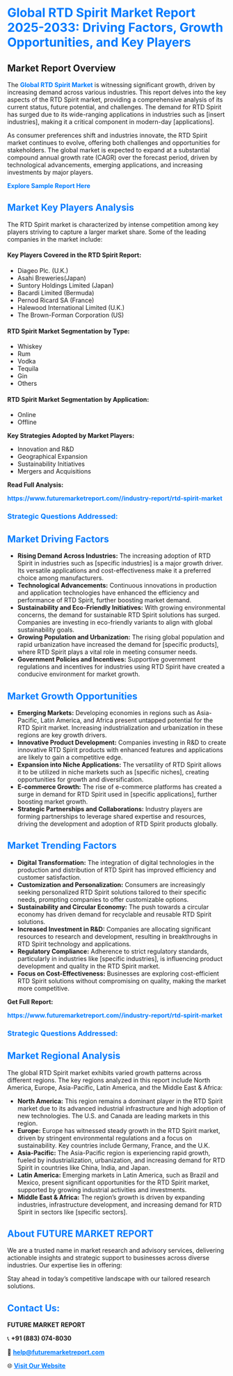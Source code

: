 <h1 style="color: #007BFF;">Global RTD Spirit Market Report 2025-2033: Driving Factors, Growth Opportunities, and Key Players</h1>

<section id="overview">
<h2>Market Report Overview</h2>
<p>The <a href="https://www.futuremarketreport.com//industry-report/rtd-spirit-market" style="color: #007BFF; text-decoration: none;"><strong>Global RTD Spirit Market</strong></a> is witnessing significant growth, driven by increasing demand across various industries. This report delves into the key aspects of the RTD Spirit market, providing a comprehensive analysis of its current status, future potential, and challenges. The demand for RTD Spirit has surged due to its wide-ranging applications in industries such as [insert industries], making it a critical component in modern-day [applications].</p>
<p>As consumer preferences shift and industries innovate, the RTD Spirit market continues to evolve, offering both challenges and opportunities for stakeholders. The global market is expected to expand at a substantial compound annual growth rate (CAGR) over the forecast period, driven by technological advancements, emerging applications, and increasing investments by major players.</p>
</section>

<section id="overview">
<p><a href="https://www.futuremarketreport.com//request-sample/reportId=63011" style="color: #007BFF; text-decoration: none;"><strong>Explore Sample Report Here</strong></a></p>
</section>

<section id="key-players">
<h2 style="color: #007BFF;">Market Key Players Analysis</h2>
<p>The RTD Spirit market is characterized by intense competition among key players striving to capture a larger market share. Some of the leading companies in the market include:</p>
<h4>Key Players Covered in the RTD Spirit Report:</h4>
<ul><li>Diageo Plc. (U.K.)</li><li>Asahi Breweries(Japan)</li><li>Suntory Holdings Limited (Japan)</li><li>Bacardi Limited (Bermuda)</li><li>Pernod Ricard SA (France)</li><li>Halewood International Limited (U.K.)</li><li>The Brown-Forman Corporation (US)</li></ul>
<h4>RTD Spirit Market Segmentation by Type:</h4>
<ul><li>Whiskey</li><li>Rum</li><li>Vodka</li><li>Tequila</li><li>Gin</li><li>Others</li></ul>

<h4>RTD Spirit Market Segmentation by Application:</h4>
<ul><li>Online</li><li>Offline</li></ul>
<p><strong>Key Strategies Adopted by Market Players:</strong></p>
<ul>
<li>Innovation and R&D</li>
<li>Geographical Expansion</li>
<li>Sustainability Initiatives</li>
<li>Mergers and Acquisitions</li>
</ul>
</section>

<section>
<p><strong>Read Full Analysis: </strong></p><a href="https://www.futuremarketreport.com//industry-report/rtd-spirit-market" style="color: #007BFF; text-decoration: none;"><strong>https://www.futuremarketreport.com//industry-report/rtd-spirit-market</strong></a>
<h3 style="color: #007BFF;">Strategic Questions Addressed:</h3>
</section>

<section id="driving-factors">
<h2 style="color: #007BFF;">Market Driving Factors</h2>
<ul>
<li><strong>Rising Demand Across Industries:</strong> The increasing adoption of RTD Spirit in industries such as [specific industries] is a major growth driver. Its versatile applications and cost-effectiveness make it a preferred choice among manufacturers.</li>
<li><strong>Technological Advancements:</strong> Continuous innovations in production and application technologies have enhanced the efficiency and performance of RTD Spirit, further boosting market demand.</li>
<li><strong>Sustainability and Eco-Friendly Initiatives:</strong> With growing environmental concerns, the demand for sustainable RTD Spirit solutions has surged. Companies are investing in eco-friendly variants to align with global sustainability goals.</li>
<li><strong>Growing Population and Urbanization:</strong> The rising global population and rapid urbanization have increased the demand for [specific products], where RTD Spirit plays a vital role in meeting consumer needs.</li>
<li><strong>Government Policies and Incentives:</strong> Supportive government regulations and incentives for industries using RTD Spirit have created a conducive environment for market growth.</li>
</ul>
</section>

<section id="growth-opportunities">
<h2 style="color: #007BFF;">Market Growth Opportunities</h2>
<ul>
<li><strong>Emerging Markets:</strong> Developing economies in regions such as Asia-Pacific, Latin America, and Africa present untapped potential for the RTD Spirit market. Increasing industrialization and urbanization in these regions are key growth drivers.</li>
<li><strong>Innovative Product Development:</strong> Companies investing in R&D to create innovative RTD Spirit products with enhanced features and applications are likely to gain a competitive edge.</li>
<li><strong>Expansion into Niche Applications:</strong> The versatility of RTD Spirit allows it to be utilized in niche markets such as [specific niches], creating opportunities for growth and diversification.</li>
<li><strong>E-commerce Growth:</strong> The rise of e-commerce platforms has created a surge in demand for RTD Spirit used in [specific applications], further boosting market growth.</li>
<li><strong>Strategic Partnerships and Collaborations:</strong> Industry players are forming partnerships to leverage shared expertise and resources, driving the development and adoption of RTD Spirit products globally.</li>
</ul>
</section>

<section id="trending-factors">
<h2 style="color: #007BFF;">Market Trending Factors</h2>
<ul>
<li><strong>Digital Transformation:</strong> The integration of digital technologies in the production and distribution of RTD Spirit has improved efficiency and customer satisfaction.</li>
<li><strong>Customization and Personalization:</strong> Consumers are increasingly seeking personalized RTD Spirit solutions tailored to their specific needs, prompting companies to offer customizable options.</li>
<li><strong>Sustainability and Circular Economy:</strong> The push towards a circular economy has driven demand for recyclable and reusable RTD Spirit solutions.</li>
<li><strong>Increased Investment in R&D:</strong> Companies are allocating significant resources to research and development, resulting in breakthroughs in RTD Spirit technology and applications.</li>
<li><strong>Regulatory Compliance:</strong> Adherence to strict regulatory standards, particularly in industries like [specific industries], is influencing product development and quality in the RTD Spirit market.</li>
<li><strong>Focus on Cost-Effectiveness:</strong> Businesses are exploring cost-efficient RTD Spirit solutions without compromising on quality, making the market more competitive.</li>
</ul>
</section>

<section>
<p><strong>Get Full Report: </strong></p><a href="https://www.futuremarketreport.com//industry-report/rtd-spirit-market" style="color: #007BFF; text-decoration: none;"><strong>https://www.futuremarketreport.com//industry-report/rtd-spirit-market</strong></a>
<h3 style="color: #007BFF;">Strategic Questions Addressed:</h3>
</section>


<section id="regional-analysis">
<h2 style="color: #007BFF;">Market Regional Analysis</h2>
<p>The global RTD Spirit market exhibits varied growth patterns across different regions. The key regions analyzed in this report include North America, Europe, Asia-Pacific, Latin America, and the Middle East & Africa:</p>
<ul>
<li><strong>North America:</strong> This region remains a dominant player in the RTD Spirit market due to its advanced industrial infrastructure and high adoption of new technologies. The U.S. and Canada are leading markets in this region.</li>
<li><strong>Europe:</strong> Europe has witnessed steady growth in the RTD Spirit market, driven by stringent environmental regulations and a focus on sustainability. Key countries include Germany, France, and the U.K.</li>
<li><strong>Asia-Pacific:</strong> The Asia-Pacific region is experiencing rapid growth, fueled by industrialization, urbanization, and increasing demand for RTD Spirit in countries like China, India, and Japan.</li>
<li><strong>Latin America:</strong> Emerging markets in Latin America, such as Brazil and Mexico, present significant opportunities for the RTD Spirit market, supported by growing industrial activities and investments.</li>
<li><strong>Middle East & Africa:</strong> The region’s growth is driven by expanding industries, infrastructure development, and increasing demand for RTD Spirit in sectors like [specific sectors].</li>
</ul>
</section>

<footer>
<h2 style="color: #007BFF;">About FUTURE MARKET REPORT</h2>
<p>We are a trusted name in market research and advisory services, delivering actionable insights and strategic support to businesses across diverse industries. Our expertise lies in offering:</p>

<p>Stay ahead in today’s competitive landscape with our tailored research solutions.</p>

<h2 style="color: #007BFF;">Contact Us:</h2>
<p><strong>FUTURE MARKET REPORT</strong></p>
<p>📞 <strong>+91 (883) 074-8030</strong></p>
<p>📧 <strong><a href="mailto:help@futuremarketreport.com" style="color: #007BFF;">help@futuremarketreport.com</a></strong></p>
<p>🌐 <strong><a href="https://www.futuremarketreport.com/" style="color: #007BFF;">Visit Our Website</a></strong></p>
</footer>